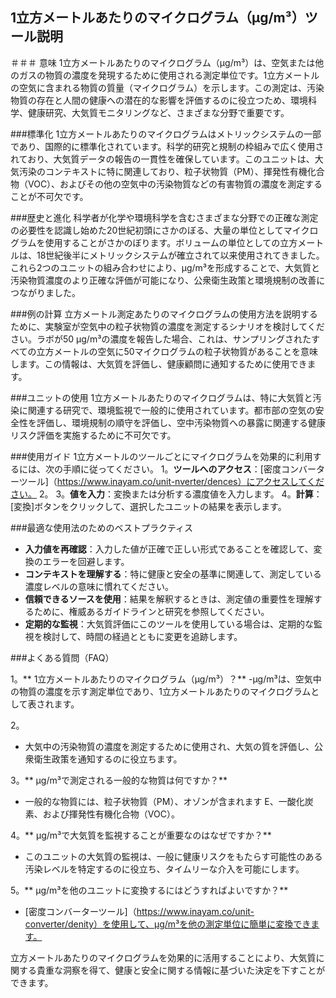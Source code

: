 ## 1立方メートルあたりのマイクログラム（µg/m³）ツール説明

＃＃＃ 意味
1立方メートルあたりのマイクログラム（µg/m³）は、空気または他のガスの物質の濃度を発現するために使用される測定単位です。1立方メートルの空気に含まれる物質の質量（マイクログラム）を示します。この測定は、汚染物質の存在と人間の健康への潜在的な影響を評価するのに役立つため、環境科学、健康研究、大気質モニタリングなど、さまざまな分野で重要です。

###標準化
1立方メートルあたりのマイクログラムはメトリックシステムの一部であり、国際的に標準化されています。科学的研究と規制の枠組みで広く使用されており、大気質データの報告の一貫性を確保しています。このユニットは、大気汚染のコンテキストに特に関連しており、粒子状物質（PM）、揮発性有機化合物（VOC）、およびその他の空気中の汚染物質などの有害物質の濃度を測定することが不可欠です。

###歴史と進化
科学者が化学や環境科学を含むさまざまな分野での正確な測定の必要性を認識し始めた20世紀初頭にさかのぼる、大量の単位としてマイクログラムを使用することがさかのぼります。ボリュームの単位としての立方メートルは、18世紀後半にメトリックシステムが確立されて以来使用されてきました。これら2つのユニットの組み合わせにより、µg/m³を形成することで、大気質と汚染物質濃度のより正確な評価が可能になり、公衆衛生政策と環境規制の改善につながりました。

###例の計算
立方メートル測定あたりのマイクログラムの使用方法を説明するために、実験室が空気中の粒子状物質の濃度を測定するシナリオを検討してください。ラボが50 µg/m³の濃度を報告した場合、これは、サンプリングされたすべての立方メートルの空気に50マイクログラムの粒子状物質があることを意味します。この情報は、大気質を評価し、健康顧問に通知するために使用できます。

###ユニットの使用
1立方メートルあたりのマイクログラムは、特に大気質と汚染に関連する研究で、環境監視で一般的に使用されています。都市部の空気の安全性を評価し、環境規制の順守を評価し、空中汚染物質への暴露に関連する健康リスク評価を実施するために不可欠です。

###使用ガイド
1立方メートルのツールごとにマイクログラムを効果的に利用するには、次の手順に従ってください。
1。**ツールへのアクセス**：[密度コンバーターツール]（https://www.inayam.co/unit-nverter/dences）にアクセスしてください。
2。
3。**値を入力**：変換または分析する濃度値を入力します。
4。**計算**：[変換]ボタンをクリックして、選択したユニットの結果を表示します。

###最適な使用法のためのベストプラクティス
-  **入力値を再確認**：入力した値が正確で正しい形式であることを確認して、変換のエラーを回避します。
-  **コンテキストを理解する**：特に健康と安全の基準に関連して、測定している濃度レベルの意味に慣れてください。
-  **信頼できるソースを使用**：結果を解釈するときは、測定値の重要性を理解するために、権威あるガイドラインと研究を参照してください。
-  **定期的な監視**：大気質評価にこのツールを使用している場合は、定期的な監視を検討して、時間の経過とともに変更を追跡します。

###よくある質問（FAQ）

1。** 1立方メートルあたりのマイクログラム（µg/m³）？**
-µg/m³は、空気中の物質の濃度を示す測定単位であり、1立方メートルあたりのマイクログラムとして表されます。

2。
- 大気中の汚染物質の濃度を測定するために使用され、大気の質を評価し、公衆衛生政策を通知するのに役立ちます。

3。** µg/m³で測定される一般的な物質は何ですか？**
- 一般的な物質には、粒子状物質（PM）、オゾンが含まれます E、一酸化炭素、および揮発性有機化合物（VOC）。

4。** µg/m³で大気質を監視することが重要なのはなぜですか？**
- このユニットの大気質の監視は、一般に健康リスクをもたらす可能性のある汚染レベルを特定するのに役立ち、タイムリーな介入を可能にします。

5。** µg/m³を他のユニットに変換するにはどうすればよいですか？**
-  [密度コンバーターツール]（https://www.inayam.co/unit-converter/denity）を使用して、µg/m³を他の測定単位に簡単に変換できます。

立方メートルあたりのマイクログラムを効果的に活用することにより、大気質に関する貴重な洞察を得て、健康と安全に関する情報に基づいた決定を下すことができます。
